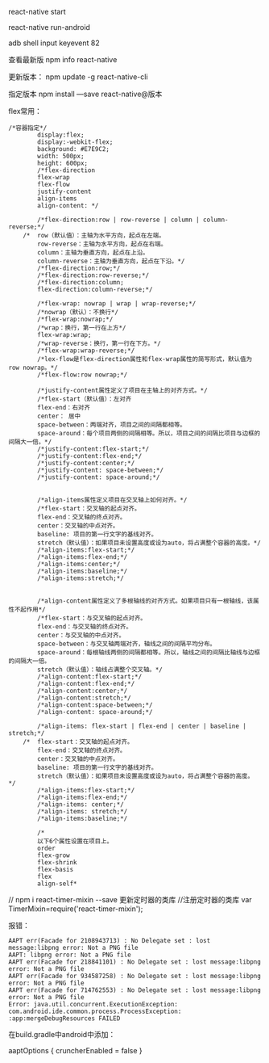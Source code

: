 react-native start

react-native run-android

adb shell input keyevent 82

查看最新版
npm info react-native

更新版本：
npm update -g react-native-cli

指定版本
npm install —save react-native@版本

flex常用：

	/*容器指定*/
			display:flex;
			display:-webkit-flex;
			background: #E7E9C2;
			width: 500px;
			height: 600px;
			/*flex-direction
			flex-wrap
			flex-flow
			justify-content
			align-items
			align-content: */

			/*flex-direction:row | row-reverse | column | column-reverse;*/
		/*	row（默认值）：主轴为水平方向，起点在左端。
			row-reverse：主轴为水平方向，起点在右端。
			column：主轴为垂直方向，起点在上沿。
			column-reverse：主轴为垂直方向，起点在下沿。*/
			/*flex-direction:row;*/
			/*flex-direction:row-reverse;*/
			/*flex-direction:column;
			flex-direction:column-reverse;*/
		
			/*flex-wrap: nowrap | wrap | wrap-reverse;*/
			/*nowrap（默认）：不换行*/
			/*flex-wrap:nowrap;*/
			/*wrap：换行，第一行在上方*/
			flex-wrap:wrap;
			/*wrap-reverse：换行，第一行在下方。*/
			/*flex-wrap:wrap-reverse;*/
			/*lex-flow是flex-direction属性和flex-wrap属性的简写形式，默认值为row nowrap。*/
			/*flex-flow:row nowrap;*/

			/*justify-content属性定义了项目在主轴上的对齐方式。*/
			/*flex-start（默认值）：左对齐
			flex-end：右对齐
			center： 居中
			space-between：两端对齐，项目之间的间隔都相等。
			space-around：每个项目两侧的间隔相等。所以，项目之间的间隔比项目与边框的间隔大一倍。*/
			/*justify-content:flex-start;*/
			/*justify-content:flex-end;*/
			/*justify-content:center;*/
			/*justify-content: space-between;*/
			/*justify-content: space-around;*/


			/*align-items属性定义项目在交叉轴上如何对齐。*/
			/*flex-start：交叉轴的起点对齐。
			flex-end：交叉轴的终点对齐。
			center：交叉轴的中点对齐。
			baseline: 项目的第一行文字的基线对齐。
			stretch（默认值）：如果项目未设置高度或设为auto，将占满整个容器的高度。*/
			/*align-items:flex-start;*/
			/*align-items:flex-end;*/
			/*align-items:center;*/
			/*align-items:baseline;*/
			/*align-items:stretch;*/


			/*align-content属性定义了多根轴线的对齐方式。如果项目只有一根轴线，该属性不起作用*/
			/*flex-start：与交叉轴的起点对齐。
			flex-end：与交叉轴的终点对齐。
			center：与交叉轴的中点对齐。
			space-between：与交叉轴两端对齐，轴线之间的间隔平均分布。
			space-around：每根轴线两侧的间隔都相等。所以，轴线之间的间隔比轴线与边框的间隔大一倍。
			stretch（默认值）：轴线占满整个交叉轴。*/
			/*align-content:flex-start;*/
			/*align-content:flex-end;*/
			/*align-content:center;*/
			/*align-content:stretch;*/
			/*align-content:space-between;*/
			/*align-content: space-around;*/

			/*align-items: flex-start | flex-end | center | baseline | stretch;*/
		/*	flex-start：交叉轴的起点对齐。
			flex-end：交叉轴的终点对齐。
			center：交叉轴的中点对齐。
			baseline: 项目的第一行文字的基线对齐。
			stretch（默认值）：如果项目未设置高度或设为auto，将占满整个容器的高度。 */
			/*align-items:flex-start;*/
			/*align-items:flex-end;*/
			/*align-items: center;*/
			/*align-items: stretch;*/
			/*align-items:baseline;*/

			/*
			以下6个属性设置在项目上。
			order
			flex-grow
			flex-shrink
			flex-basis
			flex
			align-self*
			
// npm i react-timer-mixin --save 更新定时器的类库
//注册定时器的类库
var TimerMixin=require('react-timer-mixin');


报错：

	AAPT err(Facade for 2108943713) : No Delegate set : lost message:libpng error: Not a PNG file
	AAPT: libpng error: Not a PNG file
	AAPT err(Facade for 218841101) : No Delegate set : lost message:libpng error: Not a PNG file
	AAPT err(Facade for 934587258) : No Delegate set : lost message:libpng error: Not a PNG file
	AAPT err(Facade for 714762553) : No Delegate set : lost message:libpng error: Not a PNG file
	Error: java.util.concurrent.ExecutionException: com.android.ide.common.process.ProcessException: 
	:app:mergeDebugResources FAILED

在build.gradle中android中添加：

 aaptOptions { cruncherEnabled = false   }